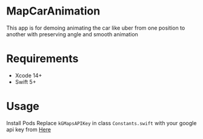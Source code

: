 # MapCarAnimation

This app is for demoing animating the car like uber from one position to another with preserving angle and smooth animation

# Requirements
- Xcode 14+
- Swift 5+ 

# Usage 
Install Pods
Replace `kGMapsAPIKey` in class `Constants.swift` with your google api key from [Here](https://developers.google.com/maps/documentation/ios-sdk/get-api-key)

